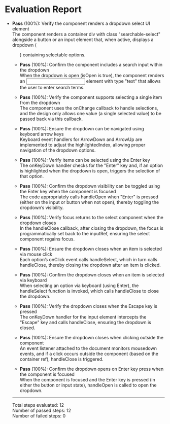 # Evaluation Report

- **Pass** (100%): Verify the component renders a dropdown select UI element  
  The component renders a container div with class "searchable-select" alongside a button or an input element that, when active, displays a dropdown (<ul>) containing selectable options.

- **Pass** (100%): Confirm the component includes a search input within the dropdown  
  When the dropdown is open (isOpen is true), the component renders an <input> element with type "text" that allows the user to enter search terms.

- **Pass** (100%): Verify the component supports selecting a single item from the dropdown  
  The component uses the onChange callback to handle selections, and the design only allows one value (a single selected value) to be passed back via this callback.

- **Pass** (100%): Ensure the dropdown can be navigated using keyboard arrow keys  
  Keyboard event handlers for ArrowDown and ArrowUp are implemented to adjust the highlightedIndex, allowing proper navigation of the dropdown options.

- **Pass** (100%): Verify items can be selected using the Enter key  
  The onKeyDown handler checks for the "Enter" key and, if an option is highlighted when the dropdown is open, triggers the selection of that option.

- **Pass** (100%): Confirm the dropdown visibility can be toggled using the Enter key when the component is focused  
  The code appropriately calls handleOpen when "Enter" is pressed (either on the input or button when not open), thereby toggling the dropdown’s visibility.

- **Pass** (100%): Verify focus returns to the select component when the dropdown closes  
  In the handleClose callback, after closing the dropdown, the focus is programmatically set back to the inputRef, ensuring the select component regains focus.

- **Pass** (100%): Ensure the dropdown closes when an item is selected via mouse click  
  Each option’s onClick event calls handleSelect, which in turn calls handleClose, thereby closing the dropdown after an item is clicked.

- **Pass** (100%): Confirm the dropdown closes when an item is selected via keyboard  
  When selecting an option via keyboard (using Enter), the handleSelect function is invoked, which calls handleClose to close the dropdown.

- **Pass** (100%): Verify the dropdown closes when the Escape key is pressed  
  The onKeyDown handler for the input element intercepts the "Escape" key and calls handleClose, ensuring the dropdown is closed.

- **Pass** (100%): Ensure the dropdown closes when clicking outside the component  
  An event listener attached to the document monitors mousedown events, and if a click occurs outside the component (based on the container ref), handleClose is triggered.

- **Pass** (100%): Confirm the dropdown opens on Enter key press when the component is focused  
  When the component is focused and the Enter key is pressed (in either the button or input state), handleOpen is called to open the dropdown.

---

Total steps evaluated: 12  
Number of passed steps: 12  
Number of failed steps: 0